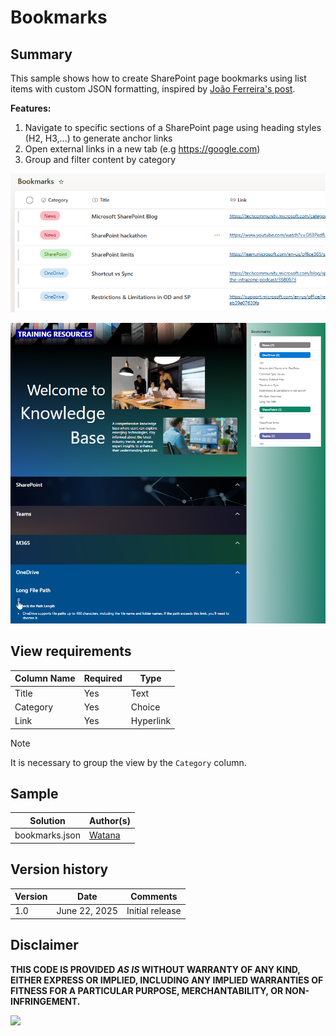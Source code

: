 # Bookmarks

## Summary
This sample shows how to create SharePoint page bookmarks using list items with custom JSON formatting, inspired by [João Ferreira's post](https://sharepoint.handsontek.net/2024/10/14/create-custom-vertical-navigation-sharepoint-pages/).

**Features:**
1. Navigate to specific sections of a SharePoint page using heading styles (H2, H3,...) to generate anchor links
2. Open external links in a new tab (e.g https://google.com)
3. Group and filter content by category

![screenshot of the sample](./assets/bookmarks-list.png)

![screenshot of the sample](./assets/screenshot.png)


## View requirements
Column Name|Required|Type
-----------|--------|-
Title      | Yes    | Text
Category   | Yes    | Choice
Link       | Yes    | Hyperlink


> [!NOTE]
> It is necessary to group the view by the `Category` column.


## Sample

Solution|Author(s)
--------|-
bookmarks.json | [Watana](https://github.com/watana2)


## Version history
Version|Date|Comments
-------|----|-
1.0    | June 22, 2025 | Initial release


## Disclaimer
**THIS CODE IS PROVIDED *AS IS* WITHOUT WARRANTY OF ANY KIND, EITHER EXPRESS OR IMPLIED, INCLUDING ANY IMPLIED WARRANTIES OF FITNESS FOR A PARTICULAR PURPOSE, MERCHANTABILITY, OR NON-INFRINGEMENT.**

<img src="https://pnptelemetry.azurewebsites.net/list-formatting/view-samples/bookmarks" />
